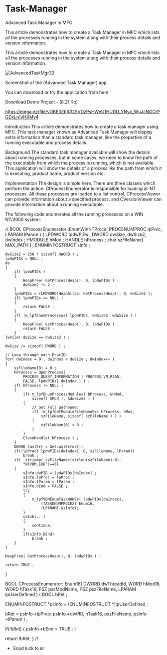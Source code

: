 # Task-Manager
Advanced Task Manager in MFC

This article demonstrates how to create a Task Manager in MFC which lists all the processes running in the system along with their process details and version information.

This article demonstrates how to create a Task Manager in MFC which lists all the processes running in the system
 along with their process details and version information.
 
 ![AdvancedTaskMgr32](https://user-images.githubusercontent.com/72635460/132959733-be55fe2b-ced7-4cdf-89b3-8a46416ab67b.PNG)
 
 Screenshot of the (Advanced Task Manager) app
 
 You can download or try the application from here

Download Demo Project - (8.21 Kb)

https://mega.nz/file/vOBE3ZbR#2SVDzPsHWeU1HUDU_YNyx_WuJcNGCrPGDxLn1yHXMy4

Introduction
This article demonstrates how to create a task manager using MFC. This task manager known as Advanced Task Manager will display extra information than a standard task manager, like the properties of a running executable and process details.

Background
The standard task manager available will show the details about running processes, but in some cases, we need to know the path of the executable from which the process is running, which is not available. This application will show the details of a process like the path from which it is executing, product name, product version etc.

Implementation
The design is simple here. There are three classes which perform the action. CProcessEnumerator is responsible for loading all NT processes. All these processes are loaded to a list control. CProcessViewer can provide information about a specified process, and CVersionViewer can provide information about a running executable.

The following code enumerates all the running processes on a WIN NT/2000 system:

//
BOOL CProcessEnumerator::EnumWinNTProcs( PROCENUMPROC lpProc, LPARAM lParam )
{
    LPDWORD        lpdwPIDs ;
    DWORD          dwSize, dwSize2, dwIndex ;
    HMODULE        hMod ;
    HANDLE         hProcess ;
    char           szFileName[ MAX_PATH ] ;
    ENUMINFOSTRUCT sInfo ;

    dwSize2 = 256 * sizeof( DWORD ) ;
    lpdwPIDs = NULL ;
    do
    {
        if( lpdwPIDs )
        {
            HeapFree( GetProcessHeap(), 0, lpdwPIDs ) ;
            dwSize2 *= 2 ;
        }
        lpdwPIDs = (LPDWORD)HeapAlloc( GetProcessHeap(), 0, dwSize2 );
        if( lpdwPIDs == NULL )
        {
            return FALSE ;
        }
        if( !m_lpfEnumProcesses( lpdwPIDs, dwSize2, &dwSize ) )
        {
            HeapFree( GetProcessHeap(), 0, lpdwPIDs ) ;
            return FALSE ;
        }
    }while( dwSize == dwSize2 ) ;
    
    dwSize /= sizeof( DWORD ) ;
    
    // Loop through each ProcID.
    for( dwIndex = 0 ; dwIndex < dwSize ; dwIndex++ )
    {
        szFileName[0] = 0 ;
        hProcess = OpenProcess(
            PROCESS_QUERY_INFORMATION | PROCESS_VM_READ,
            FALSE, lpdwPIDs[ dwIndex ] ) ;
        if( hProcess != NULL )
        {
            if( m_lpfEnumProcessModules( hProcess, &hMod,
                sizeof( hMod ), &dwSize2 ) )
            {
                // Get Full pathname:
                if( !m_lpfGetModuleFileNameEx( hProcess, hMod,
                    szFileName, sizeof( szFileName ) ) )
                {
                    szFileName[0] = 0 ;
                }
            }
            CloseHandle( hProcess ) ;
        }
        DWORD lastErr = GetLastError();
        if(!lpProc( lpdwPIDs[dwIndex], 0, szFileName, lParam))
            break ;
        if( _stricmp( szFileName+(strlen(szFileName)-9),
            "NTVDM.EXE")==0)
        {
            sInfo.dwPID = lpdwPIDs[dwIndex] ;
            sInfo.lpProc = lpProc ;
            sInfo.lParam = lParam ;
            sInfo.bEnd = FALSE ;
            try
            {
                m_lpfVDMEnumTaskWOWEx( lpdwPIDs[dwIndex],
                    (TASKENUMPROCEX) Enum16,
                    (LPARAM) &sInfo);
            }
            catch(...)
            {
                continue;
            }
            if(sInfo.bEnd)
                break ;
        }
    }
    
    HeapFree( GetProcessHeap(), 0, lpdwPIDs ) ;
    
    return TRUE ;
}


BOOL CProcessEnumerator::Enum16( 
                DWORD dwThreadId, 
                WORD hMod16, 
                WORD hTask16,
                PSZ pszModName, 
                PSZ pszFileName, 
                LPARAM lpUserDefined )
{
  BOOL bRet ;

  ENUMINFOSTRUCT *psInfo = (ENUMINFOSTRUCT *)lpUserDefined ;

  bRet = psInfo->lpProc( psInfo->dwPID, 
         hTask16, pszFileName, psInfo->lParam ) ;

  if(!bRet)
  {
     psInfo->bEnd = TRUE ;
  }

  return !bRet;
} 
//

+ Good luck to all
